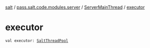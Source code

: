 [salt](../../index.md) / [pass.salt.code.modules.server](../index.md) / [ServerMainThread](index.md) / [executor](./executor.md)

# executor

`val executor: `[`SaltThreadPool`](../../pass.salt.code.modules/-salt-thread-pool/index.md)